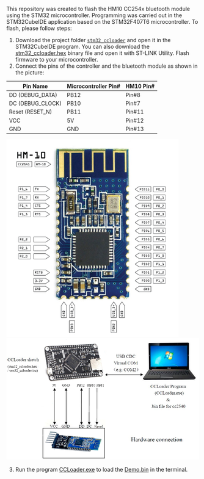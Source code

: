 This repository was created to flash the HM10 CC254x bluetooth module using the STM32 microcontroller.
Programming was carried out in the STM32CubeIDE application based on the STM32F407T6 microcontroller.
To flash, please follow steps:
1. Download the project folder  [`stm32_ccloader`](/stm32_ccloader) and open it in the STM32CubeIDE program.
You can also download the [stm32_ccloader.hex](https://github.com/fawntio/CCLoader_STM32/releases) binary file and open it with ST-LINK Utility. Flash firmware to your microcontroller.
2. Connect the pins of the controller and the bluetooth module as shown in the picture:

 Pin Name | Microcontroller Pin# | HM10 Pin# |
| --- | --- | --- | 
| DD (DEBUG_DATA) | PB12 | Pin#8 | 
| DC (DEBUG_CLOCK) | PB10| Pin#7 | 
| Reset (RESET_N)| PB11 | Pin#11 |
| VCC | 5V |  Pin#12 | 
| GND | GND | Pin#13 | 

![image](hm-10-pinout.png)
![image](Connection.png)

3. Run the program [CCLoader.exe](https://github.com/fawntio/CCLoader_STM32/releases/CCLoader.exe) to load the [Demo.bin](https://github.com/fawntio/CCLoader_STM32/releases/CCLoader.exe) in the terminal.



